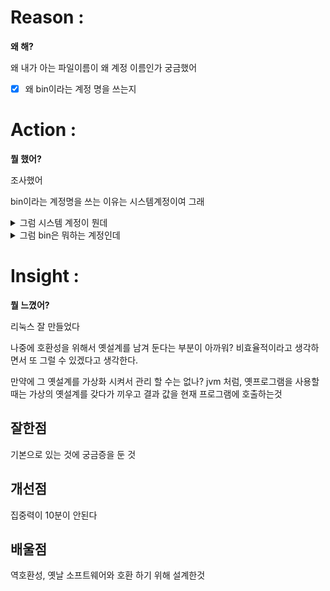 # Reason : 

**왜 해?**

왜 내가 아는 파일이름이 왜 계정 이름인가 궁금했어

- [x] 왜 bin이라는 계정 명을 쓰는지
# Action : 

**뭘 했어?**

조사했어

bin이라는 계정명을 쓰는 이유는 시스템계정이여 그래

<details>
<summary>그럼 시스템 계정이 뭔데</summary>

    시스템 운영관리에 필요한 프로세스나 서비스 실행하기 위한 존재래

</details>

<details>
<summary>그럼 bin은 뭐하는 계정인데</summary>

    bin은 실행파일을 실행시키고 가지고 있는 파일 이면서 시스템 계정이야, 근데 초창기 리눅스에서만 쓰고 지금은 안써

    <details>
    <summary>근데 그럼 왜 있는건데, 안쓰는데</summary>

        역호환성이라고 해서 초창기 리눅스에서 썼던 S/W를 지금에서도 쓰기 위해서 남겨 놓는거야

    </details>

    <details>
    <summary>왜 bin을 지금은 안써? 어떻게 리눅스가 바뀌었길래?</summary>

        초기 유닉스는 작업분리를 통해 효율성을 강조함

        <details>
        <summary>작업분리</summary>

        </details>

        bin 파일을 관리하는 bin 계정을 만들어서 root와 분리된 권한으로 관리 하려고함

    </details>

</details>

# Insight : 

**뭘 느꼈어?**

리눅스 잘 만들었다

나중에 호환성을 위해서 옛설계를 남겨 둔다는 부분이 아까워? 비효율적이라고 생각하면서 또 그럴 수 있겠다고 생각한다.

만약에 그 옛설계를 가상화 시켜서 관리 할 수는 없나? jvm 처럼, 옛프로그램을 사용할때는 가상의 옛설계를 갖다가 끼우고 결과 값을 현재 프로그램에 호출하는것

## 잘한점

기본으로 있는 것에 궁금증을 둔 것

## 개선점

집중력이 10분이 안된다

## 배울점

역호환성, 옛날 소프트웨어와 호환 하기 위해 설계한것
